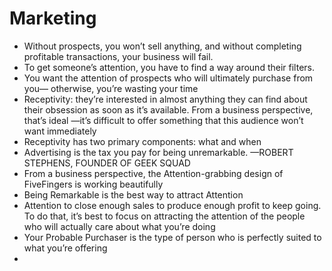 # Marketing
- Without prospects, you won’t sell anything, and without completing profitable transactions, your business will fail.
- To get someone’s attention, you have to find a way around their filters.
- You want the attention of prospects who will ultimately purchase from you— otherwise, you’re wasting your time
- Receptivity: they’re interested in almost anything they can find about their obsession as soon as it’s available. From a business perspective, that’s ideal —it’s difficult to offer something that this audience won’t want immediately
- Receptivity has two primary components: what and when
- Advertising is the tax you pay for being unremarkable. —ROBERT STEPHENS, FOUNDER OF GEEK SQUAD
- From a business perspective, the Attention-grabbing design of FiveFingers is working beautifully
- Being Remarkable is the best way to attract Attention
- Attention to close enough sales to produce enough profit to keep going. To do that, it’s best to focus on attracting the attention of the people who will actually care about what you’re doing
- Your Probable Purchaser is the type of person who is perfectly suited to what you’re offering
- 


